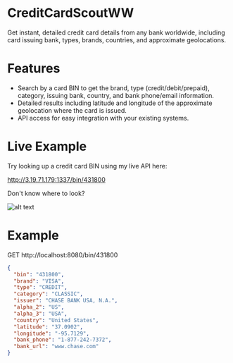 # CreditCardScoutWW
 Get instant, detailed credit card details from any bank worldwide, including card issuing bank, types, brands, countries, and approximate geolocations.

# Features
- Search by a card BIN to get the brand, type (credit/debit/prepaid), category, issuing bank, country, and bank phone/email information.
- Detailed results including latitude and longitude of the approximate geolocation where the card is issued.
- API access for easy integration with your existing systems.

# Live Example

Try looking up a credit card BIN using my live API here:

http://3.19.71.179:1337/bin/431800

Don't know where to look?


![alt text]([https://i.imgur.com/LKawqnt.png])


# Example

GET http://localhost:8080/bin/431800

```json
{
  "bin": "431800",
  "brand": "VISA",
  "type": "CREDIT",
  "category": "CLASSIC",
  "issuer": "CHASE BANK USA, N.A.",
  "alpha_2": "US",
  "alpha_3": "USA",
  "country": "United States",
  "latitude": "37.0902",
  "longitude": "-95.7129",
  "bank_phone": "1-877-242-7372",
  "bank_url": "www.chase.com"
}
```
